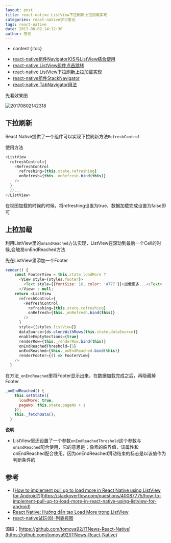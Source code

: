 ```yaml
---
layout: post
title: react-native ListView下拉刷新上拉加载实现
categories: react-native学习笔记
tags: react-native
date: 2017-08-02 14:12:30
author: 朋也
---
```


* content
{:toc}

- [react-native组件NavigatorIOS与ListView结合使用](https://blog.yiiu.co/2017/08/02/react-native-navigatorios-listview/)
- [react-native ListView组件点击跳转](https://blog.yiiu.co/2017/08/02/react-native-listview-forward/)
- [react-native ListView下拉刷新上拉加载实现](https://blog.yiiu.co/2017/08/02/react-native-listview-refresh-loadmore/)
- [react-native组件StackNavigator](https://blog.yiiu.co/2017/08/07/react-native-stacknavigator/)
- [react-native TabNavigator用法](https://blog.yiiu.co/2017/09/06/react-native-tabnavigator/)

先看效果图

![20170802142318](/assets/20170802142318.gif)





## 下拉刷新

React Native提供了一个组件可以实现下拉刷新方法`RefreshControl`

使用方法

```javascript
<ListView
  refreshControl={
    <RefreshControl
      refreshing={this.state.refreshing}
      onRefresh={this._onRefresh.bind(this)}
    />
  }
  //...
</ListView>
```

在视图加载的时候的时候，将refreshing设置为true，数据加载完成设置为false即可

## 上拉加载

利用ListView里的`onEndReached`方法实现，ListView在滚动到最后一个Cell的时候,会触发onEndReached方法

先在ListView里添加一个Footer

```js
render() {
    const FooterView = this.state.loadMore ?
      <View style={styles.footer}>
        <Text style={{fontSize: 16, color: '#777'}}>加载更多...</Text>
      </View> : null;
    return <ListView
      refreshControl={
        <RefreshControl
          refreshing={this.state.refreshing}
          onRefresh={this._onRefresh.bind(this)}
        />
      }
      style={[styles.listView]}
      dataSource={ds.cloneWithRows(this.state.dataSource)}
      enableEmptySections={true}
      renderRow={this._renderRow.bind(this)}
      onEndReachedThreshold={5}
      onEndReached={this._onEndReached.bind(this)}
      renderFooter={() => FooterView}
    />
  }
```

在方法`_onEndReached`里将Footer显示出来，在数据加载完成之后，再隐藏掉Footer

```javascript
_onEndReached() {
    this.setState({
      loadMore: true,
      pageNo: this.state.pageNo + 1
    });
    this._fetchData();
  }
```

**说明**

- ListView里还设置了一个参数`onEndReachedThreshold`这个参数与`onEndReached`配合使用，它的意思是：像素的临界值，该属性和onEndReached配合使用，因为onEndReached滑动结束的标志是以该值作为判断条件的

## 参考

- [[How to implement pull up to load more in React Native using ListView for Android?](https://stackoverflow.com/questions/40087775/how-to-implement-pull-up-to-load-more-in-react-native-using-listview-for-android)](https://stackoverflow.com/questions/40087775/how-to-implement-pull-up-to-load-more-in-react-native-using-listview-for-android)
- [React Native: Hướng dẫn tạo Load More trong ListView](https://www.youtube.com/watch?v=vFI9iyQP4XU)
- [react-native试玩(8)-列表视图](http://blog.csdn.net/itfootball/article/details/48245137)

源码：[https://github.com/tomoya92/ITNews-React-Native](https://github.com/tomoya92/ITNews-React-Native)
